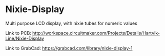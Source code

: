 # Nixie-Display
Multi purpose LCD display, with nixie tubes for numeric values


Link to PCB:
http://workspace.circuitmaker.com/Projects/Details/Hartvik-Line/Nixie-Display

Link to GrabCad:
https://grabcad.com/library/nixie-display-1
